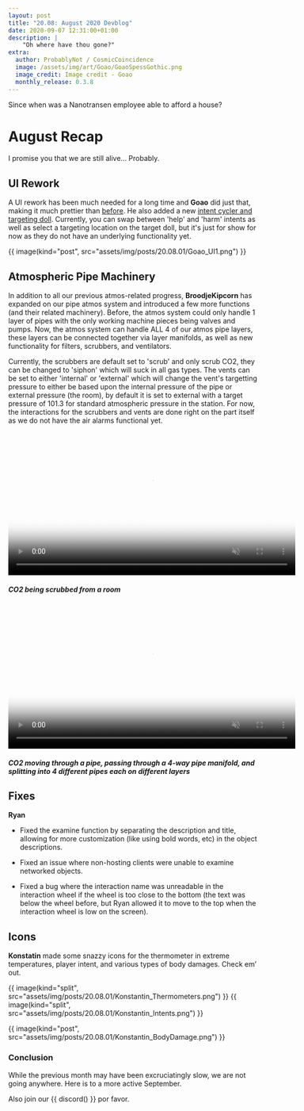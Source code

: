```yaml
---
layout: post
title: "20.08: August 2020 Devblog"
date: 2020-09-07 12:31:00+01:00
description: |
    "Oh where have thou gone?"
extra:
  author: ProbablyNot / CosmicCoincidence
  image: /assets/img/art/Goao/GoaoSpessGothic.png
  image_credit: Image credit - Goao
  monthly_release: 0.3.8
---
```


Since when was a Nanotransen employee able to afford a house?

# August Recap

I promise you that we are still alive... Probably.

## UI Rework

A UI rework has been much needed for a long time and **Goao** did just that, making it much prettier than [before](/assets/img/posts/20.06.01/Girders.png). He also added a new [intent cycler and targeting doll](/assets/img/posts/20.08.01/Goao_UI2.png). Currently, you can swap between 'help' and 'harm' intents as well as select a targeting location on the target doll, but it's just for show for now as they do not have an underlying functionality yet.

{{ image(kind="post", src="assets/img/posts/20.08.01/Goao_UI1.png") }}

## Atmospheric Pipe Machinery

In addition to all our previous atmos-related progress, **BroodjeKipcorn** has expanded on our pipe atmos system and introduced a few more functions (and their related machinery). Before, the atmos system could only handle 1 layer of pipes with the only working machine pieces being valves and pumps. Now, the atmos system can handle ALL 4 of our atmos pipe layers, these layers can be connected together via layer manifolds, as well as new functionality for filters, scrubbers, and ventilators.

Currently, the scrubbers are default set to 'scrub' and only scrub CO2, they can be changed to 'siphon' which will suck in all gas types. The vents can be set to either 'internal' or 'external' which will change the vent's targetting pressure to either be based upon the internal pressure of the pipe or external pressure (the room), by default it is set to external with a target pressure of 101.3 for standard atmospheric pressure in the station. For now, the interactions for the scrubbers and vents are done right on the part itself as we do not have the air alarms functional yet.

<div>
  <video controls muted poster="/assets/img/posts/20.08.01/BroodjePipeAtmos1.png" width="580px">
    <source src="/assets/img/posts/20.08.01/BroodjePipeAtmos1.mp4" type="video/mp4">
  </video>
  <h5><i>CO2 being scrubbed from a room</i></h5>
</div>

<div>
  <video controls muted poster="/assets/img/posts/20.08.01/BroodjePipeAtmos2.png" width="580px">
    <source src="/assets/img/posts/20.08.01/BroodjePipeAtmos2.mp4" type="video/mp4">
  </video>
  <h5><i>CO2 moving through a pipe, passing through a 4-way pipe manifold, and splitting into 4 different pipes each on different layers</i></h5>
</div>

## Fixes

**Ryan**

- Fixed the examine function by separating the description and title, allowing for more customization (like using bold words, etc) in the object descriptions.

- Fixed an issue where non-hosting clients were unable to examine networked objects.

- Fixed a bug where the interaction name was unreadable in the interaction wheel if the wheel is too close to the bottom (the text was below the wheel before, but Ryan allowed it to move to the top when the interaction wheel is low on the screen).

## Icons

**Konstatin** made some snazzy icons for the thermometer in extreme temperatures, player intent, and various types of body damages. Check em’ out.

<div class='horizontal-2' markdown='1'>
  {{ image(kind="split", src="assets/img/posts/20.08.01/Konstantin_Thermometers.png") }}
  {{ image(kind="split", src="assets/img/posts/20.08.01/Konstantin_Intents.png") }}
</div>

{{ image(kind="post", src="assets/img/posts/20.08.01/Konstantin_BodyDamage.png") }}

### Conclusion

While the previous month may have been excruciatingly slow, we are not going anywhere. Here is to a more active September.

Also join our {{ discord() }} por favor.
